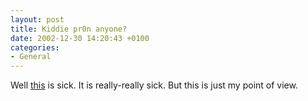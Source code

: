 ```yaml
---
layout: post
title: Kiddie pr0n anyone?
date: 2002-12-30 14:20:43 +0100
categories:
- General
---
```

Well <a href="http://www.foreverakid.com/productgallery.html" title="foreverakid.com">this</a> is sick. It is really-really sick. But this is just my point of view.
